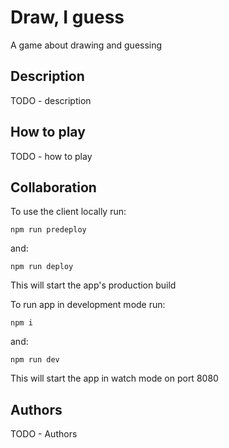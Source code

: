 # Draw, I guess
A game about drawing and guessing

## Description
TODO - description  

## How to play  
TODO - how to play

## Collaboration

To use the client locally run:  

`npm run predeploy`

and:

`
npm run deploy
`

This will start the app's production build  

To run app in development mode run:

`
npm i
`

and:

`
npm run dev
`

This will start the app in watch mode on port 8080

## Authors
TODO - Authors
